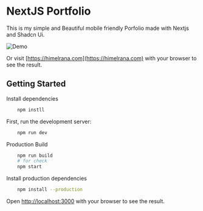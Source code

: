 # NextJS Portfolio

This is my simple and Beautiful mobile friendly Porfolio made with Nextjs and Shadcn Ui.

![Demo](https://himelrana.com/og-image.png)

Or visit [https://himelrana.com](https://himelrana.com) with your browser to see the result.

## Getting Started

Install dependencies

```bash
    npm instll
```
First, run the development server:

```bash
    npm run dev
```

Production Build

```bash
    npm run build
    # for check
    npm start
```

Install production dependencies

```bash
    npm install --production
```


Open [http://localhost:3000](http://localhost:3000) with your browser to see the result.




